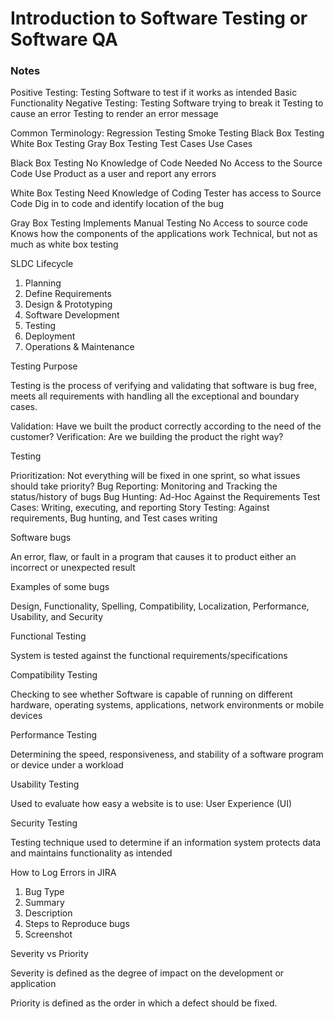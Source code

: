 # Introduction to Software Testing or Software QA

### Notes

Positive Testing:
  Testing Software to test if it works as intended
  Basic Functionality
Negative Testing:
  Testing Software trying to break it
  Testing to cause an error
  Testing to render an error message

Common Terminology:
  Regression Testing
  Smoke Testing
  Black Box Testing
  White Box Testing
  Gray Box Testing
  Test Cases
  Use Cases

Black Box Testing
  No Knowledge of Code Needed
  No Access to the Source Code
  Use Product as a user and report any errors

White Box Testing
  Need Knowledge of Coding
  Tester has access to Source Code
  Dig in to code and identify location of the bug

Gray Box Testing
  Implements Manual Testing
  No Access to source code
  Knows how the components of the applications work
  Technical, but not as much as white box testing


SLDC Lifecycle

1) Planning
2) Define Requirements
3) Design &  Prototyping
4) Software Development
5) Testing
6) Deployment
7) Operations & Maintenance

Testing Purpose

Testing is the process of verifying and validating that software is bug free, meets all requirements with handling all the exceptional and boundary cases.

Validation: Have we built the product correctly according to the need of the customer?
Verification: Are we building the product the right way?

Testing

Prioritization: Not everything will be fixed in one sprint, so what issues should take priority?
Bug Reporting: Monitoring and Tracking the status/history of bugs
Bug Hunting: Ad-Hoc Against the Requirements
Test Cases: Writing, executing, and reporting
Story Testing: Against requirements, Bug hunting, and Test cases writing

Software bugs

An error, flaw, or fault in a program that causes it to product either an incorrect or unexpected result

Examples of some bugs

Design, Functionality, Spelling, Compatibility, Localization, Performance, Usability, and Security


Functional Testing

System is tested against the functional requirements/specifications

Compatibility Testing

Checking to see whether Software is capable of running on different hardware, operating systems, applications, network environments or mobile devices

Performance Testing

Determining the speed, responsiveness, and stability of a software program or device under a workload

Usability Testing

Used to evaluate how easy a website is to use: User Experience (UI)

Security Testing

Testing technique used to determine if an information system protects data and maintains functionality as intended


How to Log Errors in JIRA

1) Bug Type
2) Summary
3) Description
4) Steps to Reproduce bugs
5) Screenshot

Severity vs Priority

Severity is defined as the degree of impact on the development or application

Priority is defined as the order in which a defect should be fixed.   
